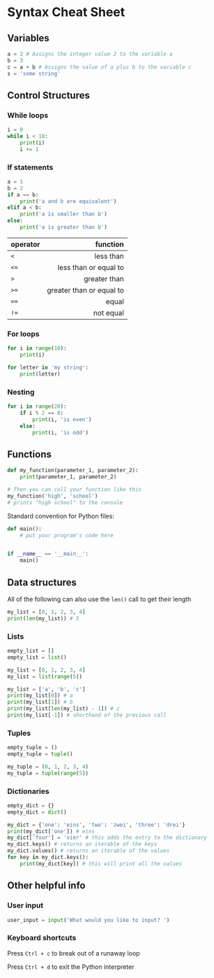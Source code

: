 # Syntax Cheat Sheet

## Variables

```python
a = 2 # Assigns the integer value 2 to the variable a
b = 3
c = a + b # Assigns the value of a plus b to the variable c
s = 'some string'
```

## Control Structures

### While loops

```python
i = 0
while i < 10:
    print(i)
    i += 1
```

### If statements

```python
a = 1
b = 2
if a == b:
    print('a and b are equivalent')
elif a < b:
    print('a is smaller than b')
else:
    print('a is greater than b')
```

|operator|function|
|:-|-:|
|`<`|less than|
|`<=`|less than or equal to|
|`>`|greater than|
|`>=`|greater than or equal to|
|`==`|equal|
|`!=`|not equal|

### For loops

```python
for i in range(10):
    print(i)

for letter in 'my string':
    print(letter)
```

### Nesting

```python
for i in range(20):
    if i % 2 == 0:
        print(i, 'is even')
    else:
        print(i, 'is odd')
```

## Functions

```python
def my_function(parameter_1, parameter_2):
    print(parameter_1, parameter_2)

# Then you can call your function like this
my_function('high', 'school')
# prints "high school" to the console
```

Standard convention for Python files:

```python
def main():
    # put your program's code here


if __name__ == '__main__':
    main()
```

## Data structures

All of the following can also use the `len()` call to get their length

```python
my_list = [0, 1, 2, 3, 4]
print(len(my_list)) # 5
```

### Lists

```python
empty_list = []
empty_list = list()

my_list = [0, 1, 2, 3, 4]
my_list = list(range(5))

my_list = ['a', 'b', 'c']
print(my_list[0]) # a
print(my_list[1]) # b
print(my_list[len(my_list) - 1]) # c
print(my_list[-1]) # shorthand of the previous call
```

### Tuples

```python
empty_tuple = ()
empty_tuple = tuple()

my_tuple = (0, 1, 2, 3, 4)
my_tuple = tuple(range(5))
```

### Dictionaries

```python
empty_dict = {}
empty_dict = dict()

my_dict = {'one': 'eins', 'two': 'zwei', 'three': 'drei'}
print(my_dict['one']) # eins
my_dict['four'] = 'vier' # this adds the entry to the dictionary
my_dict.keys() # returns an iterable of the keys
my_dict.values() # returns an iterable of the values
for key in my_dict.keys():
    print(my_dict[key]) # this will print all the values
```

## Other helpful info

### User input

```python
user_input = input('What would you like to input? ')
```

### Keyboard shortcuts

Press `Ctrl + c` to break out of a runaway loop

Press `Ctrl + d` to exit the Python interpreter
